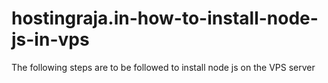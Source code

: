 # hostingraja.in-how-to-install-node-js-in-vps
The following steps are to be followed to install node js on the VPS server
